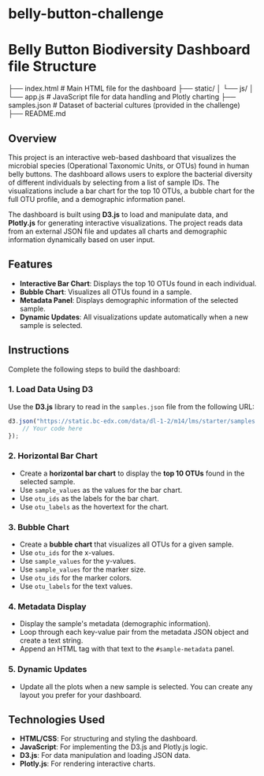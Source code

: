 # belly-button-challenge

# Belly Button Biodiversity Dashboard file Structure

├── index.html           # Main HTML file for the dashboard
├── static/
│   └── js/
│       └── app.js       # JavaScript file for data handling and Plotly charting
├── samples.json         # Dataset of bacterial cultures (provided in the challenge)
├── README.md   


## Overview

This project is an interactive web-based dashboard that visualizes the microbial species (Operational Taxonomic Units, or OTUs) found in human belly buttons. The dashboard allows users to explore the bacterial diversity of different individuals by selecting from a list of sample IDs. The visualizations include a bar chart for the top 10 OTUs, a bubble chart for the full OTU profile, and a demographic information panel.

The dashboard is built using **D3.js** to load and manipulate data, and **Plotly.js** for generating interactive visualizations. The project reads data from an external JSON file and updates all charts and demographic information dynamically based on user input.

## Features

- **Interactive Bar Chart**: Displays the top 10 OTUs found in each individual.
- **Bubble Chart**: Visualizes all OTUs found in a sample.
- **Metadata Panel**: Displays demographic information of the selected sample.
- **Dynamic Updates**: All visualizations update automatically when a new sample is selected.

## Instructions

Complete the following steps to build the dashboard:

### 1. Load Data Using D3

Use the **D3.js** library to read in the `samples.json` file from the following URL:
```javascript
d3.json("https://static.bc-edx.com/data/dl-1-2/m14/lms/starter/samples.json").then((data) => { 
    // Your code here 
});
```

### 2. Horizontal Bar Chart

- Create a **horizontal bar chart** to display the **top 10 OTUs** found in the selected sample.
- Use `sample_values` as the values for the bar chart.
- Use `otu_ids` as the labels for the bar chart.
- Use `otu_labels` as the hovertext for the chart.

### 3. Bubble Chart

- Create a **bubble chart** that visualizes all OTUs for a given sample.
- Use `otu_ids` for the x-values.
- Use `sample_values` for the y-values.
- Use `sample_values` for the marker size.
- Use `otu_ids` for the marker colors.
- Use `otu_labels` for the text values.

### 4. Metadata Display

- Display the sample's metadata (demographic information).
- Loop through each key-value pair from the metadata JSON object and create a text string.
- Append an HTML tag with that text to the `#sample-metadata` panel.

### 5. Dynamic Updates

- Update all the plots when a new sample is selected. You can create any layout you prefer for your dashboard.

## Technologies Used

- **HTML/CSS**: For structuring and styling the dashboard.
- **JavaScript**: For implementing the D3.js and Plotly.js logic.
- **D3.js**: For data manipulation and loading JSON data.
- **Plotly.js**: For rendering interactive charts.

